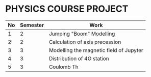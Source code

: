 # PHYSICS COURSE PROJECT

|No|Semester|Work|
|-|-|-|
|1|2|Jumping "Boom" Modelling|
|2|2|Calculation of axis precession|
|3|3|Modelling the magnetic field of Jupyter|
|4|3|Distribution of 4G station|
|5|3|Coulomb Th|

